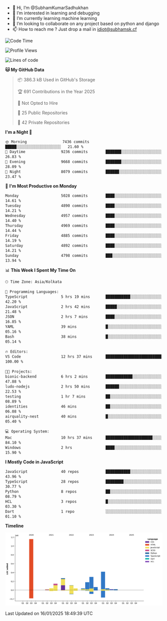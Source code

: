- 👋 Hi, I’m @SubhamKumarSadhukhan
- 👀 I’m interested in learning and debugging
- 🌱 I’m currently learning machine learning
- 💞️ I’m looking to collaborate on any project based on python and django
- 📫 How to reach me ?
      Just drop a mail in idiot@subhamsk.cf

<!---
SubhamKumarSadhukhan/SubhamKumarSadhukhan is a ✨ special ✨ repository because its `README.md` (this file) appears on your GitHub profile.
You can click the Preview link to take a look at your changes.
--->


<!--START_SECTION:waka-->
![Code Time](http://img.shields.io/badge/Code%20Time-2%2C709%20hrs%2058%20mins-blue)

![Profile Views](http://img.shields.io/badge/Profile%20Views-0-blue)

![Lines of code](https://img.shields.io/badge/From%20Hello%20World%20I%27ve%20Written-2.8%20million%20lines%20of%20code-blue)

**🐱 My GitHub Data** 

> 📦 386.3 kB Used in GitHub's Storage 
 > 
> 🏆 691 Contributions in the Year 2025
 > 
> 🚫 Not Opted to Hire
 > 
> 📜 25 Public Repositories 
 > 
> 🔑 42 Private Repositories 
 > 
**I'm a Night 🦉** 

```text
🌞 Morning                7436 commits        █████░░░░░░░░░░░░░░░░░░░░   21.60 % 
🌆 Daytime                9236 commits        ███████░░░░░░░░░░░░░░░░░░   26.83 % 
🌃 Evening                9668 commits        ███████░░░░░░░░░░░░░░░░░░   28.09 % 
🌙 Night                  8079 commits        ██████░░░░░░░░░░░░░░░░░░░   23.47 % 
```
📅 **I'm Most Productive on Monday** 

```text
Monday                   5028 commits        ████░░░░░░░░░░░░░░░░░░░░░   14.61 % 
Tuesday                  4890 commits        ████░░░░░░░░░░░░░░░░░░░░░   14.21 % 
Wednesday                4957 commits        ████░░░░░░░░░░░░░░░░░░░░░   14.40 % 
Thursday                 4969 commits        ████░░░░░░░░░░░░░░░░░░░░░   14.44 % 
Friday                   4885 commits        ████░░░░░░░░░░░░░░░░░░░░░   14.19 % 
Saturday                 4892 commits        ████░░░░░░░░░░░░░░░░░░░░░   14.21 % 
Sunday                   4798 commits        ███░░░░░░░░░░░░░░░░░░░░░░   13.94 % 
```


📊 **This Week I Spent My Time On** 

```text
🕑︎ Time Zone: Asia/Kolkata

💬 Programming Languages: 
TypeScript               5 hrs 19 mins       ███████████░░░░░░░░░░░░░░   42.20 % 
JavaScript               2 hrs 42 mins       █████░░░░░░░░░░░░░░░░░░░░   21.48 % 
JSON                     2 hrs 7 mins        ████░░░░░░░░░░░░░░░░░░░░░   16.85 % 
YAML                     39 mins             █░░░░░░░░░░░░░░░░░░░░░░░░   05.16 % 
Bash                     38 mins             █░░░░░░░░░░░░░░░░░░░░░░░░   05.14 % 

🔥 Editors: 
VS Code                  12 hrs 37 mins      █████████████████████████   100.00 % 

🐱‍💻 Projects: 
bionic-backend           6 hrs 2 mins        ████████████░░░░░░░░░░░░░   47.88 % 
ludo-nodejs              2 hrs 50 mins       ██████░░░░░░░░░░░░░░░░░░░   22.53 % 
testing                  1 hr 7 mins         ██░░░░░░░░░░░░░░░░░░░░░░░   08.89 % 
identities               46 mins             ██░░░░░░░░░░░░░░░░░░░░░░░   06.08 % 
airquality-nest          40 mins             █░░░░░░░░░░░░░░░░░░░░░░░░   05.40 % 

💻 Operating System: 
Mac                      10 hrs 37 mins      █████████████████████░░░░   84.10 % 
Windows                  2 hrs               ████░░░░░░░░░░░░░░░░░░░░░   15.90 % 
```

**I Mostly Code in JavaScript** 

```text
JavaScript               40 repos            ███████████░░░░░░░░░░░░░░   43.96 % 
TypeScript               28 repos            ████████░░░░░░░░░░░░░░░░░   30.77 % 
Python                   8 repos             ██░░░░░░░░░░░░░░░░░░░░░░░   08.79 % 
HCL                      3 repos             █░░░░░░░░░░░░░░░░░░░░░░░░   03.30 % 
Dart                     1 repo              ░░░░░░░░░░░░░░░░░░░░░░░░░   01.10 % 
```



**Timeline**

![Lines of Code chart](https://raw.githubusercontent.com/SubhamKumarSadhukhan/SubhamKumarSadhukhan/main/assets/bar_graph.png)


 Last Updated on 16/01/2025 18:49:39 UTC
<!--END_SECTION:waka-->

